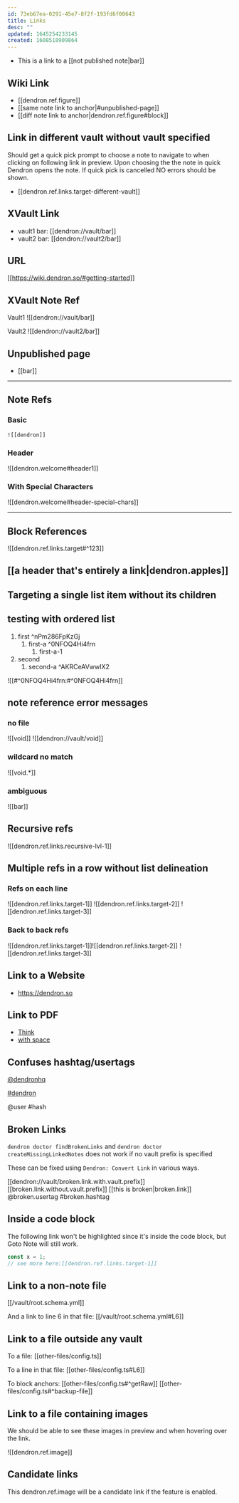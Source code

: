```yaml
---
id: 73eb67ea-0291-45e7-8f2f-193fd6f00643
title: Links
desc: ""
updated: 1645254233145
created: 1608518909864
---
```


- This is a link to a [[not published note|bar]]

## Wiki Link

- [[dendron.ref.figure]]
- [[same note link to anchor|#unpublished-page]]
- [[diff note link to anchor|dendron.ref.figure#block]]

## Link in different vault without vault specified

Should get a quick pick prompt to choose a note to navigate to when clicking on following link in preview. Upon choosing the the note in quick Dendron opens the note. If quick pick is cancelled NO errors should be shown.

- [[dendron.ref.links.target-different-vault]]

## XVault Link

- vault1 bar: [[dendron://vault/bar]]
- vault2 bar: [[dendron://vault2/bar]]

## URL

[[https://wiki.dendron.so/#getting-started]]

## XVault Note Ref

Vault1
![[dendron://vault/bar]]

Vault2
![[dendron://vault2/bar]]

## Unpublished page

- [[bar]]

---

## Note Refs

### Basic

`![[dendron]]`

### Header

![[dendron.welcome#header1]]

### With Special Characters

![[dendron.welcome#header-special-chars]]

---

## Block References

![[dendron.ref.links.target#^123]]

## [[a header that's entirely a link|dendron.apples]]

## Targeting a single list item without its children

## testing with ordered list

1. first ^nPm286FpKzGj
   1. first-a ^0NFOQ4Hi4frn
      1. first-a-1
1. second
   1. second-a ^AKRCeAVwwIX2

![[#^0NFOQ4Hi4frn:#^0NFOQ4Hi4frn]]

## note reference error messages

### no file

![[void]]
![[dendron://vault/void]]

### wildcard no match

![[void.*]]

### ambiguous

![[bar]]

## Recursive refs

![[dendron.ref.links.recursive-lvl-1]]

## Multiple refs in a row without list delineation

### Refs on each line

![[dendron.ref.links.target-1]]
![[dendron.ref.links.target-2]]
![[dendron.ref.links.target-3]]

### Back to back refs

![[dendron.ref.links.target-1]]![[dendron.ref.links.target-2]] ![[dendron.ref.links.target-3]]

## Link to a Website

- https://dendron.so

## Link to PDF

- [Think](./assets/think.pdf)
- [with space](./assets/file%20with%20space.pdf)

## Confuses hashtag/usertags

[@dendronhq](https://twitter.com/dendronhq)

[#dendron](https://twitter.com/hashtag/dendron)

@user
#hash

## Broken Links

`dendron doctor findBrokenLinks` and `dendron doctor createMissingLinkedNotes` does not work if no vault prefix is specified

These can be fixed using `Dendron: Convert Link` in various ways.

[[dendron://vault/broken.link.with.vault.prefix]]
[[broken.link.without.vault.prefix]]
[[this is broken|broken.link]]
@broken.usertag
#broken.hashtag

## Inside a code block

The following link won't be highlighted since it's inside the code block, but Goto Note will still work.

```js
const x = 1;
// see more here:[[dendron.ref.links.target-1]]
```

## Link to a non-note file

[[/vault/root.schema.yml]]

And a link to line 6 in that file: [[/vault/root.schema.yml#L6]]

## Link to a file outside any vault

To a file: [[other-files/config.ts]]

To a line in that file: [[other-files/config.ts#L6]]

To block anchors: [[other-files/config.ts#^getRaw]]
[[other-files/config.ts#^backup-file]]

## Link to a file containing images

We should be able to see these images in preview and when hovering over the link.

![[dendron.ref.image]]

## Candidate links

This dendron.ref.image will be a candidate link if the feature is enabled.
